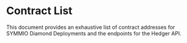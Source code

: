 # Contract List

This document provides an exhaustive list of contract addresses for SYMMIO Diamond Deployments and the endpoints for the Hedger API.
